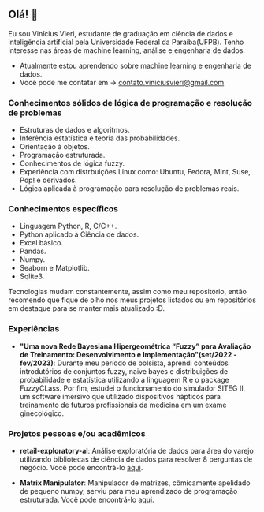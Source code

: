 ## Olá! 🖖

Eu sou Vinícius Vieri, estudante de graduação em ciência de dados e inteligência artificial pela Universidade Federal da Paraíba(UFPB). Tenho interesse nas áreas de machine learning, análise e engenharia de dados.

- Atualmente estou aprendendo sobre machine learning e engenharia de dados.
- Você pode me contatar em -> contato.viniciusvieri@gmail.com

### Conhecimentos sólidos de lógica de programação e resolução de problemas

- Estruturas de dados e algoritmos.
- Inferência estatística e teoria das probabilidades.
- Orientação à objetos.
- Programação estruturada.
- Conhecimentos de lógica fuzzy.
- Experiência com distrbuições Linux como: Ubuntu, Fedora, Mint, Suse, Pop! e derivados.
- Lógica aplicada à programação para resolução de problemas reais.

### Conhecimentos específicos

- Linguagem Python, R, C/C++.
- Python aplicado à Ciência de dados.
- Excel básico.
- Pandas.
- Numpy.
- Seaborn e Matplotlib.
- Sqlite3.

Tecnologias mudam constantemente, assim como meu repositório, então recomendo que fique de olho nos meus projetos listados ou em repositórios em destaque para se manter mais atualizado :D.

### Experiências

- **"Uma nova Rede Bayesiana Hipergeométrica “Fuzzy” para Avaliação de Treinamento: Desenvolvimento e Implementação"(set/2022 - fev/2023)**: Durante meu período de bolsista, aprendi conteúdos introdutórios de conjuntos fuzzy, naive bayes e distribuições de probabilidade e estatística utilizando a linguagem R e o package FuzzyCLass. Por fim, estudei o funcionamento do simulador SITEG II, um software imersivo que utilizado dispositivos hápticos para treinamento de futuros profissionais da medicina em um exame ginecológico.

### Projetos pessoas e/ou acadêmicos

- **retail-exploratory-al**: Análise exploratória de dados para área do varejo utilizando bibliotecas de ciência de dados para resolver 8 perguntas de negócio. Você pode encontrá-lo [aqui](https://github.com/vinicius-vieri/retail-exploratory-al).

- **Matrix Manipulator**: Manipulador de matrizes, cômicamente apelidado de pequeno numpy, serviu para meu aprendizado de programação estruturada. Você pode encontrá-lo [aqui](https://github.com/vinicius-vieri/matrix-manipulator).

